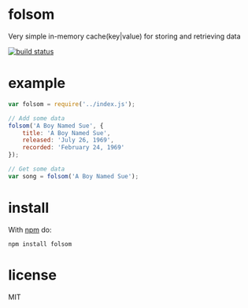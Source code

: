 # folsom

Very simple in-memory cache(key|value) for storing and retrieving data

[![build status](https://secure.travis-ci.org/timhudson/folsom.png)](http://travis-ci.org/timhudson/folsom)

# example

``` js
var folsom = require('../index.js');

// Add some data
folsom('A Boy Named Sue', {
	title: 'A Boy Named Sue',
	released: 'July 26, 1969',
	recorded: 'February 24, 1969'
});

// Get some data
var song = folsom('A Boy Named Sue');
```

# install

With [npm](https://npmjs.org) do:

```
npm install folsom
```

# license

MIT